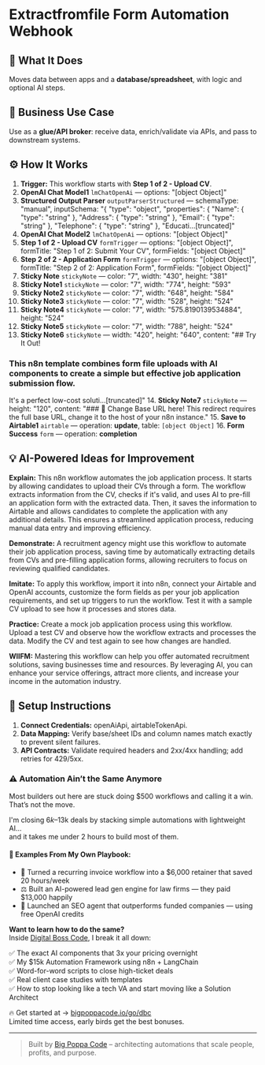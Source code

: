 # Extractfromfile Form Automation Webhook
  ## 🚀 What It Does
  Moves data between apps and a **database/spreadsheet**, with logic and optional AI steps.
  
  ## 💼 Business Use Case
  Use as a **glue/API broker**: receive data, enrich/validate via APIs, and pass to downstream systems.
  
  ## ⚙️ How It Works
  1. **Trigger:** This workflow starts with **Step 1 of 2 - Upload CV**.
  2. **OpenAI Chat Model1** `lmChatOpenAi` — options: "[object Object]"
3. **Structured Output Parser** `outputParserStructured` — schemaType: "manual", inputSchema: "{
 "type": "object",
 "properties": {
 "Name": { "type": "string" },
 "Address": { "type": "string" },
 "Email": { "type": "string" },
 "Telephone": { "type": "string" },
 "Educati…[truncated]"
4. **OpenAI Chat Model2** `lmChatOpenAi` — options: "[object Object]"
5. **Step 1 of 2 - Upload CV** `formTrigger` — options: "[object Object]", formTitle: "Step 1 of 2: Submit Your CV", formFields: "[object Object]"
6. **Step 2 of 2 - Application Form** `formTrigger` — options: "[object Object]", formTitle: "Step 2 of 2: Application Form", formFields: "[object Object]"
7. **Sticky Note** `stickyNote` — color: "7", width: "430", height: "381"
8. **Sticky Note1** `stickyNote` — color: "7", width: "774", height: "593"
9. **Sticky Note2** `stickyNote` — color: "7", width: "648", height: "584"
10. **Sticky Note3** `stickyNote` — color: "7", width: "528", height: "524"
11. **Sticky Note4** `stickyNote` — color: "7", width: "575.8190139534884", height: "524"
12. **Sticky Note5** `stickyNote` — color: "7", width: "788", height: "524"
13. **Sticky Note6** `stickyNote` — width: "420", height: "640", content: "## Try It Out!

### This n8n template combines form file uploads with AI components to create a simple but effective job application submission flow.
It's a perfect low-cost soluti…[truncated]"
14. **Sticky Note7** `stickyNote` — height: "120", content: "### 🚨 Change Base URL here!
This redirect requires the full base URL, change it to the host of your n8n instance."
15. **Save to Airtable1** `airtable` — operation: **update**, table: `[object Object]`
16. **Form Success** `form` — operation: **completion**
  
  ## 💡 AI-Powered Ideas for Improvement
  **Explain:** This n8n workflow automates the job application process. It starts by allowing candidates to upload their CVs through a form. The workflow extracts information from the CV, checks if it's valid, and uses AI to pre-fill an application form with the extracted data. Then, it saves the information to Airtable and allows candidates to complete the application with any additional details. This ensures a streamlined application process, reducing manual data entry and improving efficiency.

**Demonstrate:** A recruitment agency might use this workflow to automate their job application process, saving time by automatically extracting details from CVs and pre-filling application forms, allowing recruiters to focus on reviewing qualified candidates.

**Imitate:** To apply this workflow, import it into n8n, connect your Airtable and OpenAI accounts, customize the form fields as per your job application requirements, and set up triggers to run the workflow. Test it with a sample CV upload to see how it processes and stores data.

**Practice:** Create a mock job application process using this workflow. Upload a test CV and observe how the workflow extracts and processes the data. Modify the CV and test again to see how changes are handled.

**WIIFM:** Mastering this workflow can help you offer automated recruitment solutions, saving businesses time and resources. By leveraging AI, you can enhance your service offerings, attract more clients, and increase your income in the automation industry.
  
  ## 🔧 Setup Instructions
  1. **Connect Credentials:** openAiApi, airtableTokenApi.
2. **Data Mapping:** Verify base/sheet IDs and column names match exactly to prevent silent failures.
3. **API Contracts:** Validate required headers and 2xx/4xx handling; add retries for 429/5xx.
  
### ⚠️ Automation Ain’t the Same Anymore

Most builders out here are stuck doing $500 workflows and calling it a win.  
That’s not the move.  

I'm closing $6k–$13k deals by stacking simple automations with lightweight AI...  
and it takes me under 2 hours to build most of them.

#### 🧠 Examples From My Own Playbook:
- 🔁 Turned a recurring invoice workflow into a $6,000 retainer that saved 20 hours/week  
- ⚖️ Built an AI-powered lead gen engine for law firms — they paid $13,000 happily  
- 🚀 Launched an SEO agent that outperforms funded companies — using free OpenAI credits  

**Want to learn how to do the same?**  
Inside [Digital Boss Code](https://bigpoppacode.io/go/dbc), I break it all down:

✅ The exact AI components that 3x your pricing overnight  
✅ My $15k Automation Framework using n8n + LangChain  
✅ Word-for-word scripts to close high-ticket deals  
✅ Real client case studies with templates  
✅ How to stop looking like a tech VA and start moving like a Solution Architect  

🔥 Get started at → [bigpoppacode.io/go/dbc](https://bigpoppacode.io/go/dbc)  
Limited time access, early birds get the best bonuses.

---
> Built by [Big Poppa Code](https://bigpoppacode.io) – architecting automations that scale people, profits, and purpose.
  